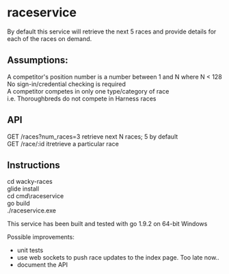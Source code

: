 # raceservice

By default this service will retrieve the next 5 races and provide details for each of the
races on demand.

## Assumptions:
A competitor's position number is a number between 1 and N where N < 128  
No sign-in/credential checking is required  
A competitor competes in only one type/category of race  
i.e. Thoroughbreds do not compete in Harness races

## API
GET /races?num_races=3         retrieve next N races; 5 by default  
GET /race/:id                  itretrieve a particular race

## Instructions
cd wacky-races  
glide install  
cd cmd\raceservice  
go build  
./raceservice.exe

This service has been built and tested with go 1.9.2 on 64-bit Windows

Possible improvements:
 - unit tests
 - use web sockets to push race updates to the index page. Too late now..
 - document the API
